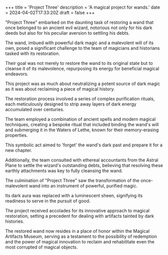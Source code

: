 +++
title = 'Project Three'
description = 'A magical project for wands.'
date = 2024-04-02T17:33:20Z
draft = false
+++

"Project Three" embarked on the daunting task of restoring a wand that once belonged to an ancient evil wizard, notorious not only for his dark deeds but also for his peculiar aversion to settling his debts.

The wand, imbued with powerful dark magic and a malevolent will of its own, posed a significant challenge to the team of magicians and historians tasked with its restoration.

Their goal was not merely to restore the wand to its original state but to cleanse it of its malevolence, repurposing its energy for beneficial magical endeavors.

This project was as much about neutralizing a potent source of dark magic as it was about reclaiming a piece of magical history.

The restoration process involved a series of complex purification rituals, each meticulously designed to strip away layers of dark energy accumulated over centuries.

The team employed a combination of ancient spells and modern magical techniques, creating a bespoke ritual that included binding the wand's will and submerging it in the Waters of Lethe, known for their memory-erasing properties.

This symbolic act aimed to 'forget' the wand's dark past and prepare it for a new chapter.

Additionally, the team consulted with ethereal accountants from the Astral Plane to settle the wizard's outstanding debts, believing that resolving these earthly attachments was key to fully cleansing the wand.

The culmination of "Project Three" saw the transformation of the once-malevolent wand into an instrument of powerful, purified magic.

Its dark aura was replaced with a luminescent sheen, signifying its readiness to serve in the pursuit of good.

The project received accolades for its innovative approach to magical restoration, setting a precedent for dealing with artifacts tainted by dark histories.

The restored wand now resides in a place of honor within the Magical Artifacts Museum, serving as a testament to the possibility of redemption and the power of magical innovation to reclaim and rehabilitate even the most corrupted of magical objects.
